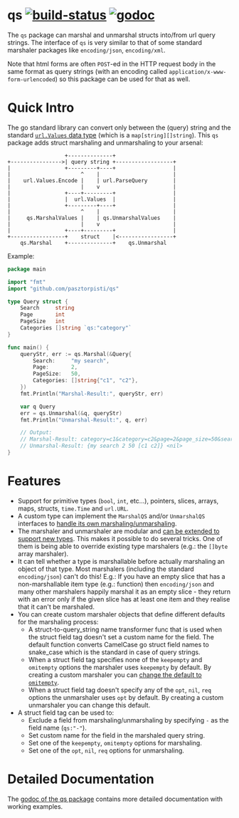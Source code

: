 # qs [![build-status](https://travis-ci.org/pasztorpisti/qs.svg?branch=master)](https://travis-ci.org/pasztorpisti/qs) [![godoc](https://godoc.org/github.com/pasztorpisti/qs?status.svg)](https://godoc.org/github.com/pasztorpisti/qs)

The `qs` package can marshal and unmarshal structs into/from url query strings.
The interface of `qs` is very similar to that of some standard marshaler
packages like `encoding/json`, `encoding/xml`.

Note that html forms are often `POST`-ed in the HTTP request body in the same
format as query strings (with an encoding called `application/x-www-form-urlencoded`)
so this package can be used for that as well.

# Quick Intro

The go standard library can convert only between the (query) string and the
standard [`url.Values` data type](https://golang.org/pkg/net/url/#Values)
(which is a `map[string][]string`).
This `qs` package adds struct marshaling and unmarshaling to your arsenal:

```
                  +--------------+
+---------------->| query string +------------------+
|                 +---------+----+                  |
|                      ^    |                       |
|    url.Values.Encode |    | url.ParseQuery        |
|                      |    v                       |
|                 +----+---------+                  |
|                 |  url.Values  |                  |
|                 +---------+----+                  |
|                      ^    |                       |
|     qs.MarshalValues |    | qs.UnmarshalValues    |
|                      |    v                       |
|                 +----+---------+                  |
+-----------------+    struct    |<-----------------+
    qs.Marshal    +--------------+    qs.Unmarshal
```

Example:
```go
package main

import "fmt"
import "github.com/pasztorpisti/qs"

type Query struct {
	Search     string
	Page       int
	PageSize   int
	Categories []string `qs:"category"`
}

func main() {
	queryStr, err := qs.Marshal(&Query{
		Search:     "my search",
		Page:       2,
		PageSize:   50,
		Categories: []string{"c1", "c2"},
	})
	fmt.Println("Marshal-Result:", queryStr, err)

	var q Query
	err = qs.Unmarshal(&q, queryStr)
	fmt.Println("Unmarshal-Result:", q, err)

	// Output:
	// Marshal-Result: category=c1&category=c2&page=2&page_size=50&search=my+search <nil>
	// Unmarshal-Result: {my search 2 50 [c1 c2]} <nil>
}
```

# Features

- Support for primitive types (`bool`, `int`, etc...), pointers, slices, arrays,
  maps, structs, `time.Time` and `url.URL`.
- A custom type can implement the `MarshalQS` and/or `UnmarshalQS` interfaces
  to [handle its own marshaling/unmarshaling](https://godoc.org/github.com/pasztorpisti/qs/#example-package--SelfMarshalingType).
- The marshaler and unmarshaler are modular and
  [can be extended to support new types](https://godoc.org/github.com/pasztorpisti/qs/#example-package--CustomMarshalerFactory).
  This makes it possible to do several tricks. One of them is being able to
  override existing type marshalers (e.g.: the `[]byte` array marshaler).
- It can tell whether a type is marshallable before actually marshaling an
  object of that type. Most marshalers (including the standard `encoding/json`)
  can't do this! E.g.: If you have an empty slice that has a non-marshallable
  item type (e.g.: function) then `encoding/json` and many other marshalers
  happily marshal it as an empty slice - they return with an error only if the
  given slice has at least one item and they realise that it can't be marshaled.
- You can create custom marshaler objects that define different defaults for
  the marshaling process:
  - A struct-to-query_string name transformer func that is used when the struct
    field tag doesn't set a custom name for the field. The default function
    converts CamelCase go struct field names to snake_case which is the standard
    in case of query strings.
  - When a struct field tag specifies none of the  `keepempty` and `omitempty`
    options the marshaler uses `keepempty` by default. By creating a custom
    marshaler you can
    [change the default to `omitempty`](https://godoc.org/github.com/pasztorpisti/qs/#example-package--DefaultOmitEmpty).
  - When a struct field tag doesn't specify any of the `opt`, `nil`, `req`
    options the unmarshaler uses `opt` by default. By creating a custom
    unmarshaler you can change this default.
- A struct field tag can be used to:
  - Exclude a field from marshaling/unmarshaling by specifying `-` as the
    field name (`qs:"-"`).
  - Set custom name for the field in the marshaled query string.
  - Set one of the `keepempty`, `omitempty` options for marshaling.
  - Set one of the `opt`, `nil`, `req` options for unmarshaling.

# Detailed Documentation

The [godoc of the qs package](https://godoc.org/github.com/pasztorpisti/qs/)
contains more detailed documentation with working examples.
